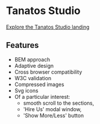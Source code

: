 # Tanatos Studio

[Explore the Tanatos Studio landing](https://viktoriya-lev.github.io/tanatos-studio/)

## Features
- BEM approach
- Adaptive design
- Cross browser compatibility
- W3C validation
- Compressed images
- Svg icons
- Of a particular interest:
  - smooth scroll to the sections,
  - 'Hire Us' modal window,
  - 'Show More/Less' button
 
